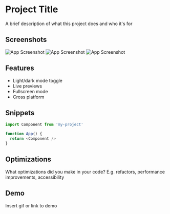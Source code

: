 
# Project Title

A brief description of what this project does and who it's for


## Screenshots

![App Screenshot](https://i.imgur.com/PaQWIqa.png)
![App Screenshot](https://i.imgur.com/2GueAFF.png)
![App Screenshot](https://imgur.com/rnlesps)


## Features

- Light/dark mode toggle
- Live previews
- Fullscreen mode
- Cross platform


## Snippets

```javascript
import Component from 'my-project'

function App() {
  return <Component />
}
```


## Optimizations

What optimizations did you make in your code? E.g. refactors, performance improvements, accessibility


## Demo

Insert gif or link to demo

